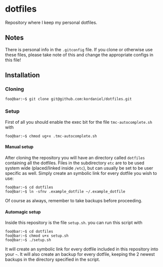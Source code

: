 # dotfiles
Repository where I keep my personal dotfiles.

## Notes
There is personal info in the `.gitconfig` file. If you clone or otherwise use these files, please take note of this and change the appropriate configs in this file!

## Installation

### Cloning
```console
foo@bar:~$ git clone git@github.com:kordaniel/dotfiles.git
```

### Setup
First of all you should enable the exec bit for the file `tmc-autocomplete.sh` with
```console
foo@bar:~$ chmod ug+x .tmc-autocomplete.sh
```

#### Manual setup
After cloning the repository you will have an directory called `dotfiles` containing all the dotfiles. Files in the subdirectory `etc` are to be used system wide (placed/linked inside `/etc`), but can usually be set to be user specific as well. Simply create an symbolic link for every dotfile you wish to use:
```console
foo@bar:~$ cd dotfiles
foo@bar:~$ ln -sfnv .example_dotfile ~/.example_dotfile

```
Of course as always, remember to take backups before proceeding.

#### Automagic setup
Inside this repository is the file `setup.sh`. you can run this script with
```console
foo@bar:~$ cd dotfiles
foo@bar:~$ chmod u+x setup.sh
foo@bar:~$ ./setup.sh
```
It will create an symbolic link for every dotfile included in this repository into your `~`. It will also create an backup for every dotfile, keeping the 2 newest backups in the directory specified in the script.
